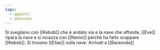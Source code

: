```yaml
---
tags:
  - appunti
  - sessione
---
```

Si svegliano con [[Kebob]] che è andato via e la nave che affonda.
[[Eve]] ripara la nave e si incazza con [[Nemo]] perchè ha fatto scappare [[Kebob]].
Si trovano [[Elias]] sulla nave.
Arrivati a [[Baraonda]] 
